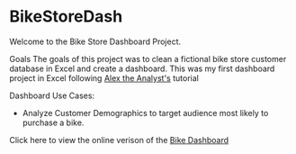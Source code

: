 # BikeStoreDash
Welcome to the Bike Store Dashboard Project.

Goals
The goals of this project was to clean a fictional bike store customer database in Excel and create a dashboard. This was my first dashboard project in Excel following [Alex the Analyst's](https://www.youtube.com/watch?v=opJgMj1IUrc&ab_channel=AlexTheAnalyst) tutorial

Dashboard Use Cases:
- Analyze Customer Demographics to target audience most likely to purchase a bike.

Click here to view the online verison of the [Bike Dashboard](https://1drv.ms/x/s!AvVMeJdoMRZIc3_lDYm2UkfD9ww?e=0XY8gN)


